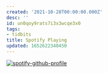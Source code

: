 ```yaml
---
created: '2021-10-28T00:00:00.000Z'
desc: ''
id: un0qoy9rats7i3x3wcqe3x0
tags:
- tidbits
title: Spotify Playing
updated: 1652622340450
---
```

   
[![spotify-github-profile](https://spotify-github-profile.vercel.app/api/view?uid=zubayrrr&cover_image=false&theme=default)](https://open.spotify.com/user/zubayrrr?si=ykWXrbwWR62hJl1h8CkesQ)